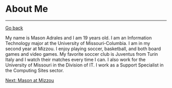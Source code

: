 # About Me
---

[Go back](README.md)

My name is Mason Adrales and I am 19 years old. I am an Information Technology major at the University of Missouri-Columbia. I am in my second year at Mizzou. I enjoy playing soccer, basketball, and both board games and video games. My favorite soccer club is Juventus from Turin Italy and I watch their matches every time I can. I also work for the University of Missouri in the Division of IT. I work as a Support Specialist in the Computing Sites sector.

[Next: Mason at Mizzou](MasonatMizzou.md)
